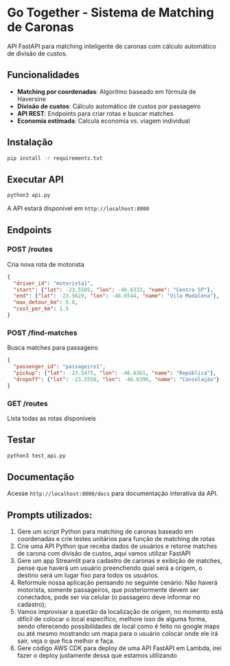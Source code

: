 # Go Together - Sistema de Matching de Caronas

API FastAPI para matching inteligente de caronas com cálculo automático de divisão de custos.

## Funcionalidades

- **Matching por coordenadas**: Algoritmo baseado em fórmula de Haversine
- **Divisão de custos**: Cálculo automático de custos por passageiro
- **API REST**: Endpoints para criar rotas e buscar matches
- **Economia estimada**: Calcula economia vs. viagem individual

## Instalação

```bash
pip install -r requirements.txt
```

## Executar API

```bash
python3 api.py
```

A API estará disponível em `http://localhost:8000`

## Endpoints

### POST /routes
Cria nova rota de motorista
```json
{
  "driver_id": "motorista1",
  "start": {"lat": -23.5505, "lon": -46.6333, "name": "Centro SP"},
  "end": {"lat": -23.5629, "lon": -46.6544, "name": "Vila Madalena"},
  "max_detour_km": 5.0,
  "cost_per_km": 1.5
}
```

### POST /find-matches
Busca matches para passageiro
```json
{
  "passenger_id": "passageiro1",
  "pickup": {"lat": -23.5475, "lon": -46.6361, "name": "República"},
  "dropoff": {"lat": -23.5558, "lon": -46.6396, "name": "Consolação"}
}
```

### GET /routes
Lista todas as rotas disponíveis

## Testar

```bash
python3 test_api.py
```

## Documentação

Acesse `http://localhost:8000/docs` para documentação interativa da API.

## Prompts utilizados:

1. Gere um script Python para matching de caronas baseado em coordenadas e crie testes unitários para função de matching de rotas
2. Crie uma API Python que receba dados de usuários e retorne matches de carona com divisão de custos, aqui vamos utilizar FastAPI
3. Gere um app Streamlit para cadastro de caronas e exibição de matches, pense que haverá um usuário preenchendo qual será a origem, o destino será um lugar fixo para todos os usuários.
4. Reformule nossa aplicação pensando no seguinte cenário: Não haverá motorista, somente passageiros, que posteriormente devem ser conectados, pode ser via celular (o passageiro deve informar no cadastro);
5. Vamos improvisar a questão da localização de origem, no momento está difícil de colocar o local específico, melhore isso de alguma forma, sendo oferecendo possibilidades de local como é feito no google maps ou até mesmo mostrando um mapa para o usuário colocar onde ele irá sair, veja o que fica melhor e faça.
6. Gere código AWS CDK para deploy de uma API FastAPI em Lambda, irei fazer o deploy justamente dessa que estamos utilizando
